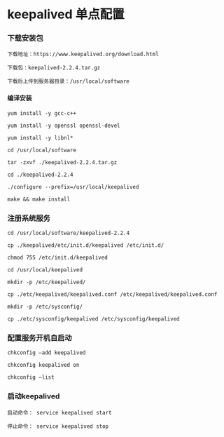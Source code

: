 
# keepalived 单点配置

### 下载安装包

	下载地址：https://www.keepalived.org/download.html

	下载包：keepalived-2.2.4.tar.gz

	下载后上传到服务器目录：/usr/local/software

#### 编译安装

	yum install -y gcc-c++

	yum install -y openssl openssl-devel

	yum install -y libnl*

	cd /usr/local/software

	tar -zxvf ./keepalived-2.2.4.tar.gz

	cd ./keepalived-2.2.4

	./configure --prefix=/usr/local/keepalived

	make && make install

### 注册系统服务

	cd /usr/local/software/keepalived-2.2.4

	cp ./keepalived/etc/init.d/keepalived /etc/init.d/

	chmod 755 /etc/init.d/keepalived

	cd /usr/local/keepalived

	mkdir -p /etc/keepalived/

	cp ./etc/keepalived/keepalived.conf /etc/keepalived/keepalived.conf

	mkdir -p /etc/sysconfig/

	cp ./etc/sysconfig/keepalived /etc/sysconfig/keepalived

### 配置服务开机自启动

	chkconfig –add keepalived

	chkconfig keepalived on

	chkconfig –list

### 启动keepalived

	启动命令： service keepalived start

	停止命令： service keepalived stop

